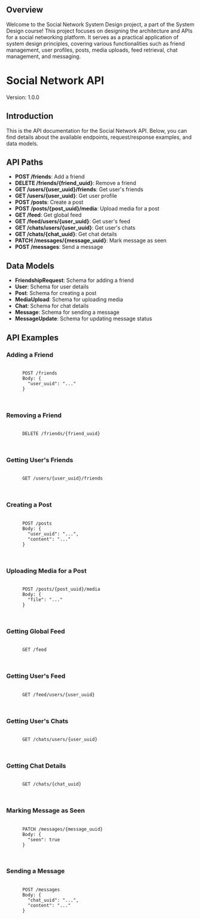 <body>
    <h2>Overview</h2>
  <p>Welcome to the Social Network System Design project, a part of the System Design course! This project focuses on designing the architecture and APIs for a social networking platform. It serves as a practical application of system design   principles, covering various functionalities such as friend management, user profiles, posts, media uploads, feed retrieval, chat management, and messaging.</p>

  <h1>Social Network API</h1>
  <p>Version: 1.0.0</p>

  <h2>Introduction</h2>
  <p>This is the API documentation for the Social Network API. Below, you can find details about the available endpoints, request/response examples, and data models.</p>

  <h2>API Paths</h2>
  <ul>
    <li><strong>POST /friends</strong>: Add a friend</li>
    <li><strong>DELETE /friends/{friend_uuid}</strong>: Remove a friend</li>
    <li><strong>GET /users/{user_uuid}/friends</strong>: Get user's friends</li>
    <li><strong>GET /users/{user_uuid}</strong>: Get user profile</li>
    <li><strong>POST /posts</strong>: Create a post</li>
    <li><strong>POST /posts/{post_uuid}/media</strong>: Upload media for a post</li>
    <li><strong>GET /feed</strong>: Get global feed</li>
    <li><strong>GET /feed/users/{user_uuid}</strong>: Get user's feed</li>
    <li><strong>GET /chats/users/{user_uuid}</strong>: Get user's chats</li>
    <li><strong>GET /chats/{chat_uuid}</strong>: Get chat details</li>
    <li><strong>PATCH /messages/{message_uuid}</strong>: Mark message as seen</li>
    <li><strong>POST /messages</strong>: Send a message</li>
  </ul>

  <h2>Data Models</h2>
  <ul>
    <li><strong>FriendshipRequest</strong>: Schema for adding a friend</li>
    <li><strong>User</strong>: Schema for user details</li>
    <li><strong>Post</strong>: Schema for creating a post</li>
    <li><strong>MediaUpload</strong>: Schema for uploading media</li>
    <li><strong>Chat</strong>: Schema for chat details</li>
    <li><strong>Message</strong>: Schema for sending a message</li>
    <li><strong>MessageUpdate</strong>: Schema for updating message status</li>
  </ul>

  <h2>API Examples</h2>
  <h3>Adding a Friend</h3>
  <pre>
    <code>
      POST /friends
      Body: {
        "user_uuid": "..."
      }
    </code>
  </pre>

  <h3>Removing a Friend</h3>
  <pre>
    <code>
      DELETE /friends/{friend_uuid}
    </code>
  </pre>

  <h3>Getting User's Friends</h3>
  <pre>
    <code>
      GET /users/{user_uuid}/friends
    </code>
  </pre>

  <h3>Creating a Post</h3>
  <pre>
    <code>
      POST /posts
      Body: {
        "user_uuid": "...",
        "content": "..."
      }
    </code>
  </pre>

  <h3>Uploading Media for a Post</h3>
  <pre>
    <code>
      POST /posts/{post_uuid}/media
      Body: {
        "file": "..."
      }
    </code>
  </pre>

  <h3>Getting Global Feed</h3>
  <pre>
    <code>
      GET /feed
    </code>
  </pre>

  <h3>Getting User's Feed</h3>
  <pre>
    <code>
      GET /feed/users/{user_uuid}
    </code>
  </pre>

  <h3>Getting User's Chats</h3>
  <pre>
    <code>
      GET /chats/users/{user_uuid}
    </code>
  </pre>

  <h3>Getting Chat Details</h3>
  <pre>
    <code>
      GET /chats/{chat_uuid}
    </code>
  </pre>

  <h3>Marking Message as Seen</h3>
  <pre>
    <code>
      PATCH /messages/{message_uuid}
      Body: {
        "seen": true
      }
    </code>
  </pre>

  <h3>Sending a Message</h3>
  <pre>
    <code>
      POST /messages
      Body: {
        "chat_uuid": "...",
        "content": "..."
      }
    </code>
  </pre>
</body>
